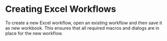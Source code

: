# Creating Excel Workflows

To create a new Excel workflow, open an existing workflow and then save it as new workbook. This ensures that all required macros and dialogs are in place for the new workflow.
